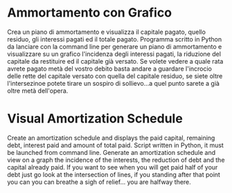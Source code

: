 # Ammortamento con Grafico
 
Crea un piano di ammortamento e visualizza il capitale pagato, quello residuo, gli interessi pagati ed il totale pagato.
Programma scritto in Python da lanciare con la command line per generare un piano di ammortamento e visualizzare su un grafico l'incidenza degli interessi pagati, la riduzione del capitale da restituire ed il capitale già versato.
Se volete vedere a quale rata avrete pagato metà del vostro debito basta andare a guardare l'incrocio delle rette del capitale versato con quella del capitale residuo, se siete oltre l'intersezinoe potete tirare un sospiro di sollievo...a quel punto sarete a già oltre metà dell'opera.

# Visual Amortization Schedule 

Create an amortization schedule and displays the paid capital, remaining debt, interest paid and amount of total paid.
Script written in Python, it must  be launched from command line. Generate an amortization schedule and view on a graph the incidence of the interests, the reduction of debt and the capital already paid.
If you want to see when you will get paid half of your debt just go look at the intersection of lines, if you standing after that point you can you can breathe a sigh of relief... you are halfway there.
